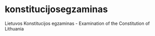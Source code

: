 # konstitucijosegzaminas
Lietuvos Konstitucijos egzaminas - Examination of the Constitution of Lithuania
